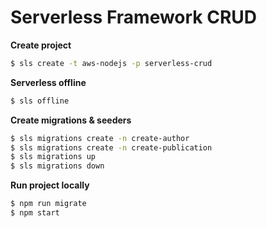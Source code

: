 # Serverless Framework CRUD

**Create project**

```sh
$ sls create -t aws-nodejs -p serverless-crud
```

**Serverless offline**

```sh
$ sls offline
```

**Create migrations & seeders**

```sh
$ sls migrations create -n create-author
$ sls migrations create -n create-publication
$ sls migrations up
$ sls migrations down
```

**Run project locally**

```sh
$ npm run migrate
$ npm start
```
